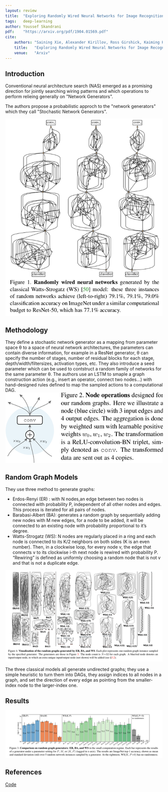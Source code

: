 ```yaml
---
layout: review
title:  "Exploring Randomly Wired Neural Networks for Image Recognition"
tags:   deep-learning 
author: Youssef Skandrani
pdf:    "https://arxiv.org/pdf/1904.01569.pdf"
cite:
    authors: "Saining Xie, Alexander Kirillov, Ross Girshick, Kaiming He"
    title:   "Exploring Randomly Wired Neural Networks for Image Recognition"
    venue:   "Arxiv"
---
```


## Introduction

Conventional neural architecture search (NAS)  emerged as a promising  direction for jointly searching  wiring  patterns and which operations to perform relieing generally on "Network Generators".

The authors propose a probabilistic approch to the "network generators" which they call "Stochastic Network Generators".

![](/deep-learning/images/randwire/teaser.png)

## Methodology
They define a stochastic network generator as a mapping from parameter space θ to a space of neural network architectures,
the parameters can contain diverse information, for example in a  ResNet  generator, θ can  specify  the  number  of  stages, number of residual blocks for each stage, depth/width/filtersizes, activation types, etc.
They also introduce a seed parameter which can be used to contstruct a random family of networks for the same parameter θ.
The authors use an LSTM to smaple a graph construction action (e.g., insert an operator, connect two nodes...) with hand-designed rules defined to map the sampled actions to a computational DAG.
![](/deep-learning/images/randwire/node.png)

## Random Graph Models
They use three method to generate graphs:
* Erdos-Renyi (ER) : with N nodes,an edge between two nodes is connected with probability P, independent of all other nodes and edges.  This process is iterated for all pairs of nodes.
* Barabasi-Albert (BA): generates a random graph by sequentially adding new nodes with M new edges, for a node to be added, it will be connected to an existing node with probability proportional to it’s degree. 
* Watts-Strogatz (WS): N nodes are regularly placed in a ring and each node is connected to its K/2 neighbors on both sides (K is an even number). Then, in a clockwise loop, for every node v, the edge that connects v to its clockwise i-th next node is rewired with probability P.  “Rewiring” is defined as uniformly choosing a random node that is not v and that is not a duplicate edge.

![](/deep-learning/images/randwire/er_ba_ws.png)

The three classical models all generate undirected graphs; they use a simple heuristic to turn them into DAGs, they assign indices to all nodes in a graph, and set the direction of every edge as pointing from the smaller-index node to the larger-index one.

## Results

![](/deep-learning/images/randwire/compare_res.png)


## References

[Code](https://github.com/JiaminRen/RandWireNN)

